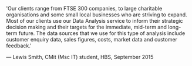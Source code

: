 'Our clients range from FTSE 300 companies, to large charitable organisations and some small local businesses who are striving to expand. Most of our clients use our Data Analysis service to inform their strategic decision making and their targets for the immediate, mid-term and long-term future. The data sources that we use for this type of analysis include customer enquiry data, sales figures, costs, market data and customer feedback.'

<div class="text-left">— Lewis Smith, CMit (Msc IT) student, HBS, September 2015</div>

